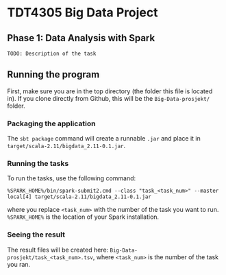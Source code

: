 # TDT4305 Big Data Project

## Phase 1: Data Analysis with Spark
`TODO: Description of the task`

## Running the program
First, make sure you are in the top directory (the folder this file is located in). If you clone directly from Github,
this will be the `Big-Data-prosjekt/` folder.

### Packaging the application
The `sbt package` command will create a runnable `.jar` and place it in `target/scala-2.11/bigdata_2.11-0.1.jar`.

### Running the tasks
To run the tasks, use the following command:
```
%SPARK_HOME%/bin/spark-submit2.cmd --class "task_<task_num>" --master local[4] target/scala-2.11/bigdata_2.11-0.1.jar
```
where you replace `<task_num>` with the number of the task you want to run. `%SPARK_HOME%` is the location of your Spark installation.

### Seeing the result
The result files will be created here: `Big-Data-prosjekt/task_<task_num>.tsv`, where `<task_num>` is the number of the task you ran.
